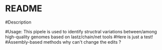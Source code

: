 # README

#Description

#Usage: This pipele is used to identify structral variations between/among high-quality genomes based on lastz/chain/net tools
#Here is just a test!
#Assembly-based methods why can't change the edits ?
